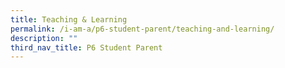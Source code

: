 ```yaml
---
title: Teaching & Learning
permalink: /i-am-a/p6-student-parent/teaching-and-learning/
description: ""
third_nav_title: P6 Student Parent
---
```

